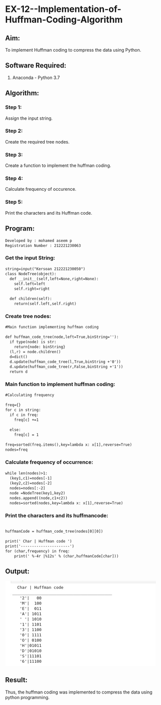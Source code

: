 # EX-12--Implementation-of-Huffman-Coding-Algorithm
## Aim:
To implement Huffman coding to compress the data using Python.

## Software Required:
1. Anaconda - Python 3.7

## Algorithm:
### Step 1: 
Assign the input string.
### Step 2:
Create the required tree nodes.
### Step 3:
Create a function to implement the huffman coding.
### Step 4:
Calculate frequency of occurence.
### Step 5:
Print the characters and its Huffman code.
## Program:
~~~
Developed by : mohamed aseem p
Registration Number : 212221230063
~~~
### Get the input String:
~~~
string=input("Kersoan 212221230050")
class NodeTree(object):
  def __init__(self,left=None,right=None):
    self.left=left
    self.right=right
    
  def children(self):
    return(self.left,self.right)
~~~        
### Create tree nodes:
~~~
#Main function implementing huffman coding

def huffman_code_tree(node,left=True,binString=''):
  if type(node) is str:
    return{node: binString}
  (l,r) = node.children()
  d=dict()
  d.update(huffman_code_tree(l,True,binString +'0'))
  d.update(huffman_code_tree(r,False,binString +'1'))
  return d
~~~    
### Main function to implement huffman coding:
~~~
#Calculating frequency

freq={}
for c in string:
  if c in freq:
    freq[c] +=1
  
  else:
    freq[c] = 1

freq=sorted(freq.items(),key=lambda x: x[1],reverse=True)
nodes=freq
~~~
### Calculate frequency of occurrence:
~~~
while len(nodes)>1:
  (key1,c1)=nodes[-1]
  (key2,c2)=nodes[-2]
  nodes=nodes[:-2]
  node =NodeTree(key1,key2)
  nodes.append((node,c1+c2))
  nodes=sorted(nodes,key=lambda x: x[1],reverse=True)
~~~    
### Print the characters and its huffmancode:
~~~

huffmanCode = huffman_code_tree(nodes[0][0])

print(' Char | Huffman code ')
print('----------------------')
for (char,frequency) in freq:
    print(' %-4r |%12s' % (char,huffmanCode[char]))
~~~
## Output:
![](ex12.jpg)




## Result:

Thus, the huffman coding was implemented to compress the data using python programming.

